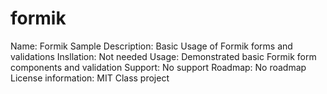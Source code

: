 # formik
Name: Formik Sample
Description: Basic Usage of Formik forms and validations
Insllation: Not needed 
Usage: Demonstrated basic Formik form components and validation
Support: No support 
Roadmap: No roadmap 
License information: MIT Class project